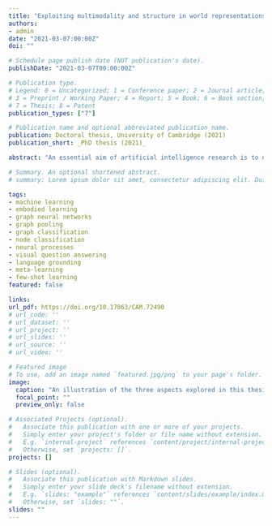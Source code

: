 ```yaml
---
title: "Exploiting multimodality and structure in world representations"
authors:
- admin
date: "2021-03-07:00:00Z"
doi: ""

# Schedule page publish date (NOT publication's date).
publishDate: "2021-03-07T00:00:00Z"

# Publication type.
# Legend: 0 = Uncategorized; 1 = Conference paper; 2 = Journal article;
# 3 = Preprint / Working Paper; 4 = Report; 5 = Book; 6 = Book section;
# 7 = Thesis; 8 = Patent
publication_types: ["7"]

# Publication name and optional abbreviated publication name.
publication: Doctoral thesis, University of Cambridge (2021)
publication_short: _PhD thesis (2021)_

abstract: "An essential aim of artificial intelligence research is to design agents that will eventually cooperate with humans within the real world. To this end, embodied learning is emerging as one of the most important efforts contributed by the machine learning community towards this goal. Recently developing sub-fields concern various aspects of such systems---visual reasoning, language representations, causal mechanisms, robustness to out-of-distribution inputs, to name only a few. In particular, multimodal learning and language grounding are vital to achieving a strong understanding of the real world. Humans build internal representations via interacting with their environment, learning complex associations between visual, auditory and linguistic concepts. Since the world abounds with structure, graph-based encodings are also likely to be incorporated in reasoning and decision-making modules. Furthermore, these relational representations are rather symbolic in nature---providing advantages over other formats, such as raw pixels---and can encode various types of links (temporal, causal, spatial) which can be essential for understanding and acting in the real world. This thesis presents three research works that study and develop likely aspects of future intelligent agents. The first contribution centers on vision-and-language learning, introducing a challenging embodied task that shifts the focus of an existing one to the visual reasoning problem. By extending popular visual question answering (VQA) paradigms, I also designed several models that were evaluated on the novel dataset. This produced initial performance estimates for environment understanding, through the lens of a more challenging VQA downstream task. The second work presents two ways of obtaining hierarchical representations of graph-structured data. These methods either scaled to much larger graphs than the ones processed by the best-performing method at the time, or incorporated theoretical properties via the use of topological data analysis algorithms. Both approaches competed with contemporary state-of-the-art graph classification methods, even outside social domains in the second case, where the inductive bias was PageRank-driven. Finally, the third contribution delves further into relational learning, presenting a probabilistic treatment of graph representations in complex settings such as few-shot, multi-task learning and scarce-labelled data regimes. By adding relational inductive biases to neural processes, the resulting framework can model an entire distribution of functions which generate datasets with structure. This yielded significant performance gains, especially in the aforementioned complex scenarios, with semantically-accurate uncertainty estimates that drastically improved over the neural process baseline. This type of framework may eventually contribute to developing lifelong-learning systems, due to its ability to adapt to novel tasks and distributions. The benchmark, methods and frameworks that I have devised during my doctoral studies suggest important future directions for embodied and graph representation learning research. These areas have increasingly proved their relevance to designing intelligent and collaborative agents, which we may interact with in the near future. By addressing several challenges in this problem space, my contributions therefore take a few steps towards building machine learning systems to be deployed in real-life settings."

# Summary. An optional shortened abstract.
# summary: Lorem ipsum dolor sit amet, consectetur adipiscing elit. Duis posuere tellus ac convallis placerat. Proin tincidunt magna sed ex sollicitudin condimentum.

tags:
- machine learning
- embodied learning
- graph neural networks
- graph pooling
- graph classification
- node classification
- neural processes
- visual question answering
- language grounding
- meta-learning
- few-shot learning
featured: false

links:
url_pdf: https://doi.org/10.17863/CAM.72490
# url_code: ''
# url_dataset: ''
# url_project: ''
# url_slides: ''
# url_source: ''
# url_video: ''

# Featured image
# To use, add an image named `featured.jpg/png` to your page's folder.
image:
  caption: "An illustration of the three aspects explored in this thesis that can benefit world representations."
  focal_point: ""
  preview_only: false

# Associated Projects (optional).
#   Associate this publication with one or more of your projects.
#   Simply enter your project's folder or file name without extension.
#   E.g. `internal-project` references `content/project/internal-project/index.md`.
#   Otherwise, set `projects: []`.
projects: []

# Slides (optional).
#   Associate this publication with Markdown slides.
#   Simply enter your slide deck's filename without extension.
#   E.g. `slides: "example"` references `content/slides/example/index.md`.
#   Otherwise, set `slides: ""`.
slides: ""
---
```

